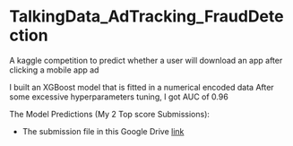 # TalkingData_AdTracking_FraudDetection
A kaggle competition to predict whether a user will download an app after clicking a mobile app ad

I built an XGBoost model that is fitted in a numerical encoded data
After some excessive hyperparameters tuning, I got AUC of 0.96

The Model Predictions (My 2 Top score Submissions):
- The submission file in this Google Drive [link](https://drive.google.com/drive/u/0/folders/0B70KdP1JxlcTVkVZNG9OOWxleTQ)


